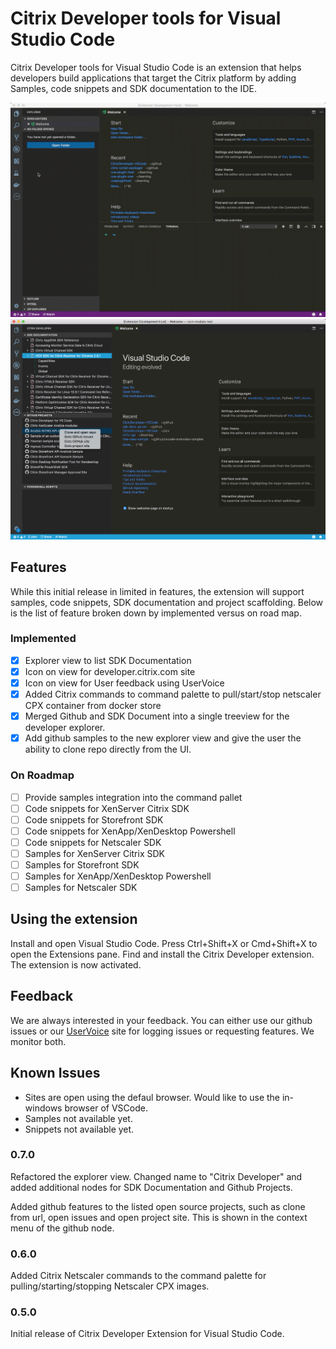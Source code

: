 # Citrix Developer tools for Visual Studio Code

Citrix Developer tools for Visual Studio Code is an extension that helps developers build applications that target the Citrix platform by adding Samples, code snippets and SDK documentation to the IDE.

![Main Window View](images/maindemo.gif)
![Updated Explorer View](images/mainview.png)

## Features

While this initial release in limited in features, the extension will support samples, code snippets, SDK documentation and project scaffolding. Below is the list of feature broken down by implemented versus on road map.

### Implemented

- [x] Explorer view to list SDK Documentation
- [x] Icon on view for developer.citrix.com site
- [x] Icon on view for  User feedback using UserVoice
- [x] Added Citrix commands to command palette to pull/start/stop netscaler CPX container from docker store
- [x] Merged Github and SDK Document into a single treeview for the developer explorer.
- [x] Add github samples to the new explorer view and give the user the ability to clone repo directly from the UI.

### On Roadmap

- [ ] Provide samples integration into the command pallet
- [ ] Code snippets for XenServer Citrix SDK
- [ ] Code snippets for Storefront SDK
- [ ] Code snippets for XenApp/XenDesktop Powershell
- [ ] Code snippets for Netscaler SDK
- [ ] Samples for XenServer Citrix SDK
- [ ] Samples for Storefront SDK
- [ ] Samples for XenApp/XenDesktop Powershell
- [ ] Samples for Netscaler SDK

## Using the extension

Install and open Visual Studio Code. Press Ctrl+Shift+X or Cmd+Shift+X to open the Extensions pane. Find and install the Citrix Developer extension.  The extension is now activated.

## Feedback

We are always interested in your feedback. You can either use our github issues or our [UserVoice](http://www.tinyurl.com/citrixuservoice) site for logging issues or requesting features. We monitor both.

## Known Issues

- Sites are open using the defaul browser. Would like to use the in-windows browser of VSCode.
- Samples not available yet.
- Snippets not available yet.

### 0.7.0

Refactored the explorer view. Changed name to "Citrix Developer" and added additional nodes for SDK Documentation and Github Projects.

Added github features to the listed open source projects, such as clone from url, open issues and open project site. This is shown in the context menu of the github node.

### 0.6.0

Added Citrix Netscaler commands to the command palette for pulling/starting/stopping Netscaler CPX images.

### 0.5.0

Initial release of Citrix Developer Extension for Visual Studio Code.
